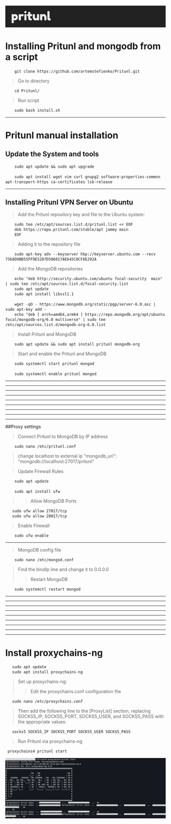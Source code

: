 ![Scrinshot](https://github.com/artemstefienko/Pritunl/blob/main/Pritunl.png)

# Installing Pritunl and mongodb from a script
```
    git clone https://github.com/artemstefienko/Pritunl.git
```
>Go to directory
```
    cd Pritunl/
```
>Run script
```
    sudo bash install.sh
```
___
# Pritunl manual installation
## Update the System and tools 
```
    sudo apt update && sudo apt upgrade

    sudo apt install wget vim curl gnupg2 software-properties-common apt-transport-https ca-certificates lsb-release
```
___
## Installing Pritunl VPN Server on Ubuntu
>Add the Pritunl repository key and file to the Ubuntu system:
```
    sudo tee /etc/apt/sources.list.d/pritunl.list << EOF
    deb https://repo.pritunl.com/stable/apt jammy main
    EOF
```
>Adding it to the repository file
```
    sudo apt-key adv --keyserver hkp://keyserver.ubuntu.com --recv 7568D9BB55FF9E5287D586017AE645C0CF8E292A
```
>Add the MongoDB repositories
```
    echo "deb http://security.ubuntu.com/ubuntu focal-security  main" | sudo tee /etc/apt/sources.list.d/focal-security.list
    sudo apt update
    sudo apt install libssl1.1

    wget -qO - https://www.mongodb.org/static/pgp/server-6.0.asc | sudo apt-key add -
    echo "deb [ arch=amd64,arm64 ] https://repo.mongodb.org/apt/ubuntu focal/mongodb-org/6.0 multiverse" | sudo tee /etc/apt/sources.list.d/mongodb-org-6.0.list
```
>Install Pritunl and MongoDB 
```
    sudo apt update && sudo apt install pritunl mongodb-org
```
>Start and enable the Pritunl and MongoDB
```
    sudo systemctl start pritunl mongod

    sudo systemctl enable pritunl mongod
```
___

___

___

___

___

___

___

___

___
##Proxy settings
>Connect Pritunl to MongoDB by IP address
```
    sudo nano /etc/pritunl.conf
```
>change localhost  to external ip
"mongodb_uri": "mongodb://localhost:27017/pritunl"

> Update Firewall Rules
```
    sudo apt update

    sudo apt install ufw
```
>>Allow MongoDB Ports
```
   sudo ufw allow 27017/tcp
   sudo ufw allow 28017/tcp

```
>Enable Firewall
```
    sudo ufw enable
```
___
>MongoDB config file
```
    sudo nano /etc/mongod.conf
```
>Find the bindIp line and change it to 0.0.0.0 
>>Restart MongoDB
```
    sudo systemctl restart mongod
```
___

___

___

___

___

___

___

___

___

# Install proxychains-ng
```
   sudo apt update
   sudo apt install proxychains-ng
```
>Set up proxychains-ng:
>>Edit the proxychains.conf configuration file
```
   sudo nano /etc/proxychains.conf
```
>Then add the following line to the [ProxyList] section, replacing SOCKS5_IP, SOCKS5_PORT, SOCKS5_USER, and SOCKS5_PASS with the appropriate values:
```
   socks5 SOCKS5_IP SOCKS5_PORT SOCKS5_USER SOCKS5_PASS
```
>Run Pritunl via proxychains-ng
```
 proxychains4 pritunl start
```
![Scrinshot](https://github.com/artemstefienko/Pritunl/blob/main/Screnshot%20proxy.png)
